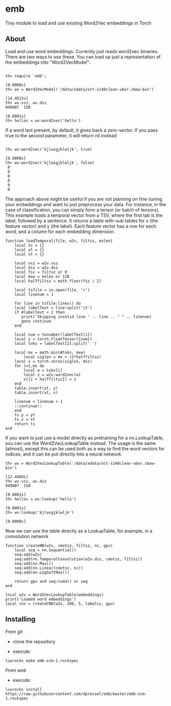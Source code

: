 # emb
Tiny module to load and use existing Word2Vec embeddings in Torch

About
-----

Load and use word embeddings.  Currently just reads word2vec binaries.  There are two ways to use these.  You can load up just a representation of the embeddings into "Word2VecModel":

```

th> require 'emb';
                                                                      [0.0000s]	
th> wv = Word2VecModel('/data/xdata/oct-s140clean-uber.cbow-bin')
                                                                      [14.4513s]
th> wv.vsz, wv.dsz  
949887	150		
                                                                      [0.0001s]	
th> hellov = wv:word2vec('hello')

```

If a word isnt present, by default, it gives back a zero-vector.  If you pass true to the second parameter, it will return nil instead

```
      
th> wv:word2vec('kjlasgjklwljk', true)
                                                                      [0.0000s]	
th> wv:word2vec('kjlasgjklwljk', false)
 0
 0
 0
 0
 0
 0

```

The approach above might be useful if you are not planning on fine-tuning your embeddings and want to just preprocess your data.  For instance, in the case of classification, you can simply form a tensor (or batch of tensors).  This example loads a temporal vector from a TSV, where the first tab is the label, followed by a sentence.  It returns a table with-sub tables for x (the feature vector) and y (the label).  Each feature vector has a row for each word, and a column for each embedding dimension.

```
function loadTemporal(file, w2v, filtsz, mxlen)
    local ts = {}
    local yt = {}
    local xt = {}

    local vsz = w2v.vsz
    local dsz = w2v.dsz
    local fsz = filtsz or 0
    local mxw = mxlen or 128
    local halffiltsz = math.floor(fsz / 2)

    local tsfile = io.open(file, 'r')
    local linenum = 1

    for line in tsfile:lines() do  
	local labelText = line:split('\t')
	if #labelText < 2 then
	   print('Skipping invalid line ' .. line .. " " .. linenum)
	   goto continue 
	end

	local num = tonumber(labelText[1])
	local y = torch.FloatTensor({num})
	local toks = labelText[2]:split(' ')

	local mx = math.min(#toks, mxw)
        local siglen = mx + (2*halffiltsz)
 	local x = torch.zeros(siglen, dsz)
	for i=1,mx do
	    local w = toks[i]
	    local z = w2v:word2vec(w)
	    x[{i + halffiltsz}] = z
	end
	table.insert(yt, y)
	table.insert(xt, x)
        
	linenum = linenum + 1
	::continue::
    end
    ts.y = yt
    ts.x = xt
    return ts
end
```

If you want to just use a model directly as pretraining for a nn.LookupTable, you can use the Word2VecLookupTable instead.  The usage is the same (almost), except this can be used both as a way to find the word vectors for indices, and it can be put directly into a neural network.

```
th> wv = Word2VecLookupTable('/data/xdata/oct-s140clean-uber.cbow-bin')
                                                                      [12.4409s]	
th> wv.vsz, wv.dsz
949887	150	
                                                                      [0.0001s]	
th> hellov = wv:lookup('hello')
                                                                      [0.0001s]	
th> wv:lookup('kjlasgjklwljk')
                                                                      [0.0000s]	
```
Now we can use the table directly as a LookupTable, for example, in a convolution network  

```
function createNN(w2v, cmotsz, filtsz, nc, gpu)
    local seq = nn.Sequential()
    seq:add(w2v)
    seq:add(nn.TemporalConvolution(w2v.dsz, cmotsz, filtsz))
    seq:add(nn.Max())
    seq:add(nn.Linear(cmotsz, nc))
    seq:add(nn.LogSoftMax())

    return gpu and seq:cuda() or seq
end

local w2v = Word2VecLookupTable(embeddings)
print('Loaded word embeddings')
local cnn = createCNN(w2v, 200, 5, labelsz, gpu)
```

Installing
----------

*From git*

- clone the repository

- execute:
```
luarocks make emb-scm-1.rockspec
```

*From web*

- execute:
```
luarocks install https://raw.githubusercontent.com/dpressel/emb/master/emb-scm-1.rockspec
```

